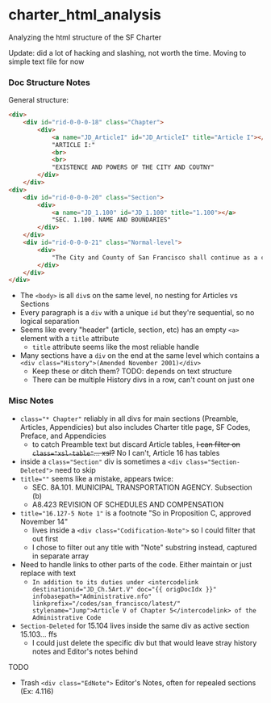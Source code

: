 # charter_html_analysis
Analyzing the html structure of the SF Charter

Update: did a lot of hacking and slashing, not worth the time. Moving to simple text file for now

### Doc Structure Notes
General structure:
```html
<div>
    <div id="rid-0-0-0-18" class="Chapter">
        <div>
            <a name="JD_ArticleI" id="JD_ArticleI" title="Article I"></a>
            "ARTICLE I:"
            <br>
            <br>
            "EXISTENCE AND POWERS OF THE CITY AND COUTNY"
        </div>
    </div>
<div>
    <div id="rid-0-0-0-20" class="Section">
        <div>
            <a name="JD_1.100" id="JD_1.100" title="1.100"></a>
            "SEC. 1.100. NAME AND BOUNDARIES"
        </div>
    </div>
    <div id="rid-0-0-0-21" class="Normal-level">
        <div>
            "The City and County of San Francisco shall continue as a consolidated City and County..."
        </div>
    </div>
</div>
```
- The `<body>` is all `div`s on the same level, no nesting for Articles vs Sections
- Every paragraph is a `div` with a unique `id` but they're sequential, so no logical separation
- Seems like every "header" (article, section, etc) has an empty `<a>` element with a `title` attribute
    - `title` attribute seems like the most reliable handle
- Many sections have a `div` on the end at the same level which contains a `<div class="History">(Amended November 2001)</div>`
    - Keep these or ditch them? TODO: depends on text structure
    - There can be multiple History divs in a row, can't count on just one

### Misc Notes
- `class="* Chapter"` reliably in all divs for main sections (Preamble, Articles, Appendicies) but also includes Charter title page, SF Codes, Preface, and Appendicies
    - to catch Preamble text but discard Article tables, ~~I can filter on `class="xsl-table"`... xsl?~~ No I can't, Article 16 has tables
- inside a `class="Section"` div is sometimes a `<div class="Section-Deleted">` need to skip
- `title=""` seems like a mistake, appears twice:
    - SEC. 8A.101.  MUNICIPAL TRANSPORTATION AGENCY. Subsection (b)
    - A8.423  REVISION OF SCHEDULES AND COMPENSATION
- `title="16.127-5 Note 1"` is a footnote "So in Proposition C, approved November 14"
    - lives inside a `<div class="Codification-Note">` so I could filter that out first
    - I chose to filter out any title with "Note" substring instead, captured in separate array
- Need to handle links to other parts of the code. Either maintain or just replace with text
    - `In addition to its duties under <intercodelink destinationid="JD_Ch.5Art.V" doc="{{ origDocIdx }}" infobasepath="Administrative.nfo" linkprefix="/codes/san_francisco/latest/" stylename="Jump">Article V of Chapter 5</intercodelink> of the Administrative Code`
- `Section-Deleted` for 15.104 lives inside the same div as active section 15.103... ffs
    - I could just delete the specific div but that would leave stray history notes and Editor's notes behind

TODO
- Trash `<div class="EdNote">` Editor's Notes, often for repealed sections (Ex: 4.116)